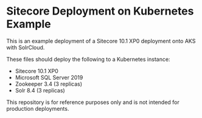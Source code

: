 # Sitecore Deployment on Kubernetes Example

This is an example deployment of a Sitecore 10.1 XP0 deployment onto AKS with SolrCloud.

These files should deploy the following to a Kubernetes instance:

- Sitecore 10.1 XP0
- Microsoft SQL Server 2019
- Zookeeper 3.4 (3 replicas)
- Solr 8.4 (3 replicas)

This repository is for reference purposes only and is not intended for production deployments.